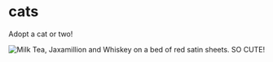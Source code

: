 # cats
Adopt a cat or two!

![Milk Tea, Jaxamillion and Whiskey on a bed of red satin sheets. SO CUTE!](https://raw.githubusercontent.com/thatsnice/cats/refs/heads/main/PXL_20250302_180614560.MP.jpg?raw=true)
